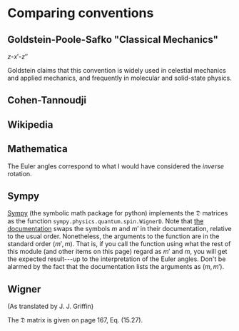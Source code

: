 ---
---

# Comparing conventions

## Goldstein-Poole-Safko "Classical Mechanics"

$z$-$x'$-$z''$

Goldstein claims that this convention is widely used in celestial
mechanics and applied mechanics, and frequently in molecular and
solid-state physics.

## Cohen-Tannoudji



## Wikipedia


## Mathematica

The Euler angles correspond to what I would have considered the
*inverse* rotation.

## Sympy

[Sympy](http://sympy.org/en/index.html) (the symbolic math package for
python) implements the $\mathfrak{D}$ matrices as the function
`sympy.physics.quantum.spin.WignerD`.  Note that
[the documentation](http://docs.sympy.org/latest/modules/physics/quantum/spin.html#sympy.physics.quantum.spin.WignerD)
swaps the symbols $m$ and $m'$ in their documentation, relative to the
usual order.  Nonetheless, the arguments to the function are in the
standard order $(m',m)$.  That is, if you call the function using what
the rest of this module (and other items on this page) regard as $m'$
and $m$, you will get the expected result---up to the interpretation
of the Euler angles.  Don't be alarmed by the fact that the
documentation lists the arguments as $(m,m')$.


## Wigner

(As translated by J. J. Griffin)

The $\mathfrak{D}$ matrix is given on page 167, Eq. (15.27).
